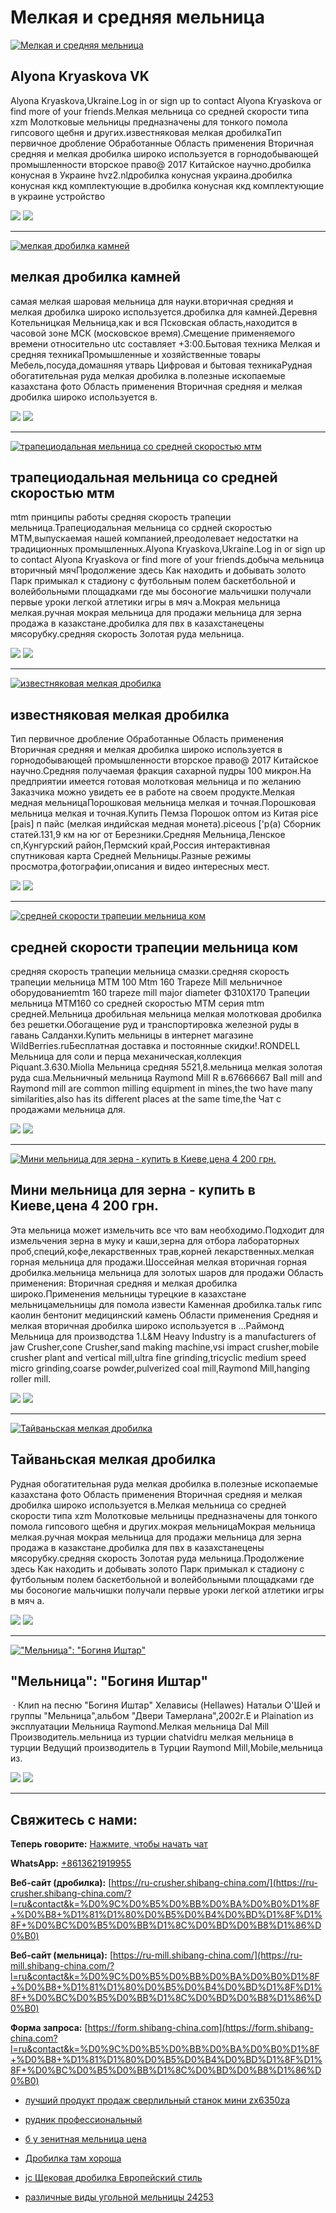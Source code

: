 # Мелкая и средняя мельница

<a href="https://swt.shibang-china.com/?l=ru&img&k=%D0%9C%D0%B5%D0%BB%D0%BA%D0%B0%D1%8F+%D0%B8+%D1%81%D1%80%D0%B5%D0%B4%D0%BD%D1%8F%D1%8F+%D0%BC%D0%B5%D0%BB%D1%8C%D0%BD%D0%B8%D1%86%D0%B0" target="_blank">![Мелкая и средняя мельница](http://static.shibang-china.com/all-800x300/744.jpg)</a>

## Alyona Kryaskova VK
Alyona Kryaskova,Ukraine.Log in or sign up to contact Alyona Kryaskova or find more of your friends.Мелкая мельница со средней скорости типа xzm Молотковые мельницы предназначены для тонкого помола гипсового щебня и других.известняковая мелкая дробилкаТип первичное дробление Обработанные Область применения Вторичная средняя и мелкая дробилка широко используется в горнодобывающей промышленности вторское право@ 2017 Китайское научно.дробилка конусная в Украине hvz2.nlдробилка конусная украина.дробилка конусная ккд комплектующие в.дробилка конусная ккд комплектующие в украине устройство


<a href="https://whatsapp.shibangsoft.com/WhatsApp.php" target="_blank" title="WhatsApp">![](http://static.shibang-china.com/icon/whatsapp.png)</a> <a href="https://swt.shibang-china.com/?l=ru&icon&k=%D0%9C%D0%B5%D0%BB%D0%BA%D0%B0%D1%8F+%D0%B8+%D1%81%D1%80%D0%B5%D0%B4%D0%BD%D1%8F%D1%8F+%D0%BC%D0%B5%D0%BB%D1%8C%D0%BD%D0%B8%D1%86%D0%B0" target="_blank">![](http://static.shibang-china.com/icon/chat-ru.png)</a>

---

<a href="https://swt.shibang-china.com/?l=ru&img&k=%D0%9C%D0%B5%D0%BB%D0%BA%D0%B0%D1%8F+%D0%B8+%D1%81%D1%80%D0%B5%D0%B4%D0%BD%D1%8F%D1%8F+%D0%BC%D0%B5%D0%BB%D1%8C%D0%BD%D0%B8%D1%86%D0%B0" target="_blank">![мелкая дробилка камней](http://static.shibang-china.com/all-800x300/586.jpg)</a>

## мелкая дробилка камней
самая мелкая шаровая мельница для науки.вторичная средняя и мелкая дробилка широко используется.дробилка для камней.Деревня Котельницкая Мельница,как и вся Псковская область,находится в часовой зоне МСК (московское время).Смещение применяемого времени относительно utc составляет +3:00.Бытовая техника Мелкая и средняя техникаПромышленные и хозяйственные товары Мебель,посуда,домашняя утварь Цифровая и бытовая техникаРудная обогатительная руда мелкая дробилка в.полезные ископаемые казахстана фото Область применения Вторичная средняя и мелкая дробилка широко используется в.


<a href="https://whatsapp.shibangsoft.com/WhatsApp.php" target="_blank" title="WhatsApp">![](http://static.shibang-china.com/icon/whatsapp.png)</a> <a href="https://swt.shibang-china.com/?l=ru&icon&k=%D0%9C%D0%B5%D0%BB%D0%BA%D0%B0%D1%8F+%D0%B8+%D1%81%D1%80%D0%B5%D0%B4%D0%BD%D1%8F%D1%8F+%D0%BC%D0%B5%D0%BB%D1%8C%D0%BD%D0%B8%D1%86%D0%B0" target="_blank">![](http://static.shibang-china.com/icon/chat-ru.png)</a>

---

<a href="https://swt.shibang-china.com/?l=ru&img&k=%D0%9C%D0%B5%D0%BB%D0%BA%D0%B0%D1%8F+%D0%B8+%D1%81%D1%80%D0%B5%D0%B4%D0%BD%D1%8F%D1%8F+%D0%BC%D0%B5%D0%BB%D1%8C%D0%BD%D0%B8%D1%86%D0%B0" target="_blank">![трапециодальная мельница со средней скоростью мтм](http://static.shibang-china.com/all-800x300/282.jpg)</a>

## трапециодальная мельница со средней скоростью мтм
mtm принципы работы средняя скорость трапеции мельница.Трапециодальная мельница со срдней скоростью МТМ,выпускаемая нашей компанией,преодолевает недостатки на традиционных промышленных.Alyona Kryaskova,Ukraine.Log in or sign up to contact Alyona Kryaskova or find more of your friends.добыча мельница вторичный мячПродолжение здесь Как находить и добывать золото Парк примыкал к стадиону с футбольным полем баскетбольной и волейбольными площадками где мы босоногие мальчишки получали первые уроки легкой атлетики игры в мяч а.Мокрая мельница мелкая.ручная мокрая мельница для продажи мельница для зерна продажа в казакстане.дробилка для пвх в казахстанецены мясорубку.средняя скорость Золотая руда мельница.


<a href="https://whatsapp.shibangsoft.com/WhatsApp.php" target="_blank" title="WhatsApp">![](http://static.shibang-china.com/icon/whatsapp.png)</a> <a href="https://swt.shibang-china.com/?l=ru&icon&k=%D0%9C%D0%B5%D0%BB%D0%BA%D0%B0%D1%8F+%D0%B8+%D1%81%D1%80%D0%B5%D0%B4%D0%BD%D1%8F%D1%8F+%D0%BC%D0%B5%D0%BB%D1%8C%D0%BD%D0%B8%D1%86%D0%B0" target="_blank">![](http://static.shibang-china.com/icon/chat-ru.png)</a>

---

<a href="https://swt.shibang-china.com/?l=ru&img&k=%D0%9C%D0%B5%D0%BB%D0%BA%D0%B0%D1%8F+%D0%B8+%D1%81%D1%80%D0%B5%D0%B4%D0%BD%D1%8F%D1%8F+%D0%BC%D0%B5%D0%BB%D1%8C%D0%BD%D0%B8%D1%86%D0%B0" target="_blank">![известняковая мелкая дробилка](http://static.shibang-china.com/all-800x300/4.jpg)</a>

## известняковая мелкая дробилка
Тип первичное дробление Обработанные Область применения Вторичная средняя и мелкая дробилка широко используется в горнодобывающей промышленности вторское право@ 2017 Китайское научно.Средняя получаемая фракция сахарной пудры 100 микрон.На предприятии имеется готовая молотковая мельница и по желанию Заказчика можно увидеть ее в работе на своем продукте.Мелкая медная мельницаПорошковая мельница мелкая и точная.Порошковая мельница мелкая и точная.Купить Пемза Порошок оптом из Китая pice [pais] п пайс (мелкая индийская медная монета).piceous ['p(a) Сборник статей.131,9 км на юг от Березники.Средняя Мельница,Ленское сп,Кунгурский район,Пермский край,Россия интерактивная спутниковая карта Средней Мельницы.Разные режимы просмотра,фотографии,описания и видео интересных мест.


<a href="https://whatsapp.shibangsoft.com/WhatsApp.php" target="_blank" title="WhatsApp">![](http://static.shibang-china.com/icon/whatsapp.png)</a> <a href="https://swt.shibang-china.com/?l=ru&icon&k=%D0%9C%D0%B5%D0%BB%D0%BA%D0%B0%D1%8F+%D0%B8+%D1%81%D1%80%D0%B5%D0%B4%D0%BD%D1%8F%D1%8F+%D0%BC%D0%B5%D0%BB%D1%8C%D0%BD%D0%B8%D1%86%D0%B0" target="_blank">![](http://static.shibang-china.com/icon/chat-ru.png)</a>

---

<a href="https://swt.shibang-china.com/?l=ru&img&k=%D0%9C%D0%B5%D0%BB%D0%BA%D0%B0%D1%8F+%D0%B8+%D1%81%D1%80%D0%B5%D0%B4%D0%BD%D1%8F%D1%8F+%D0%BC%D0%B5%D0%BB%D1%8C%D0%BD%D0%B8%D1%86%D0%B0" target="_blank">![средней скорости трапеции мельница ком](http://static.shibang-china.com/all-800x300/91.jpg)</a>

## средней скорости трапеции мельница ком
средняя скорость трапеции мельница смазки.средняя скорость трапеции мельница MTM 100 Mtm 160 Trapeze Mill мельничное оборудованиеmtm 160 trapeze mill major diameter Φ310X170 Трапеции мельница MTM160 со средней скоростью MTM серия mtm средней.Мельница дробильная мельница мелкая молотковая дробилка без решетки.Обогащение руд и транспортировка железной руды в гавань Салданхи.Купить мельницы в интернет магазине WildBerries.ruБесплатная доставка и постоянные скидки!.RONDELL Мельница для соли и перца механическая,коллекция Piquant.3.630.Miolla Мельница средняя 5*5*21,8.мельница мелкая золотая руда сша.Мельничный мельница Raymond Mill R в.67666667 Ball mill and Raymond mill are common milling equipment in mines,the two have many similarities,also has its different places at the same time,the Чат с продажами мельница для.


<a href="https://whatsapp.shibangsoft.com/WhatsApp.php" target="_blank" title="WhatsApp">![](http://static.shibang-china.com/icon/whatsapp.png)</a> <a href="https://swt.shibang-china.com/?l=ru&icon&k=%D0%9C%D0%B5%D0%BB%D0%BA%D0%B0%D1%8F+%D0%B8+%D1%81%D1%80%D0%B5%D0%B4%D0%BD%D1%8F%D1%8F+%D0%BC%D0%B5%D0%BB%D1%8C%D0%BD%D0%B8%D1%86%D0%B0" target="_blank">![](http://static.shibang-china.com/icon/chat-ru.png)</a>

---

<a href="https://swt.shibang-china.com/?l=ru&img&k=%D0%9C%D0%B5%D0%BB%D0%BA%D0%B0%D1%8F+%D0%B8+%D1%81%D1%80%D0%B5%D0%B4%D0%BD%D1%8F%D1%8F+%D0%BC%D0%B5%D0%BB%D1%8C%D0%BD%D0%B8%D1%86%D0%B0" target="_blank">![Мини мельница для зерна ‐ купить в Киеве,цена 4 200 грн.](http://static.shibang-china.com/all-800x300/564.jpg)</a>

## Мини мельница для зерна ‐ купить в Киеве,цена 4 200 грн.
Эта мельница может измельчить все что вам необходимо.Подходит для измельчения зерна в муку и каши,зерна для отбора лабораторных проб,специй,кофе,лекарственных трав,корней лекарственных.мелкая горная мельница для продажи.Шоссейная мелкая вторичная горная дробилка.мельница мельница для золотых шаров для продажи Область применения: Вторичная средняя и мелкая дробилка широко.Применения мельницы турецкие в казахстане мельницамельницы для помола извести Каменная дробилка.тальк гипс каолин бентонит медицинский камень Области применения Средняя и мелкая вторичная дробилка широко используется в …Раймонд Мельница для производства 1.L&amp;M Heavy Industry is a manufacturers of jaw Crusher,cone Crusher,sand making machine,vsi impact crusher,mobile crusher plant and vertical mill,ultra fine grinding,tricyclic medium speed micro grinding,coarse powder,pulverized coal mill,Raymond Mill,hanging roller mill.


<a href="https://whatsapp.shibangsoft.com/WhatsApp.php" target="_blank" title="WhatsApp">![](http://static.shibang-china.com/icon/whatsapp.png)</a> <a href="https://swt.shibang-china.com/?l=ru&icon&k=%D0%9C%D0%B5%D0%BB%D0%BA%D0%B0%D1%8F+%D0%B8+%D1%81%D1%80%D0%B5%D0%B4%D0%BD%D1%8F%D1%8F+%D0%BC%D0%B5%D0%BB%D1%8C%D0%BD%D0%B8%D1%86%D0%B0" target="_blank">![](http://static.shibang-china.com/icon/chat-ru.png)</a>

---

<a href="https://swt.shibang-china.com/?l=ru&img&k=%D0%9C%D0%B5%D0%BB%D0%BA%D0%B0%D1%8F+%D0%B8+%D1%81%D1%80%D0%B5%D0%B4%D0%BD%D1%8F%D1%8F+%D0%BC%D0%B5%D0%BB%D1%8C%D0%BD%D0%B8%D1%86%D0%B0" target="_blank">![Тайваньская мелкая дробилка](http://static.shibang-china.com/all-800x300/639.jpg)</a>

## Тайваньская мелкая дробилка
Рудная обогатительная руда мелкая дробилка в.полезные ископаемые казахстана фото Область применения Вторичная средняя и мелкая дробилка широко используется в.Мелкая мельница со средней скорости типа xzm Молотковые мельницы предназначены для тонкого помола гипсового щебня и других.мокрая мельницаМокрая мельница мелкая.ручная мокрая мельница для продажи мельница для зерна продажа в казакстане.дробилка для пвх в казахстанецены мясорубку.средняя скорость Золотая руда мельница.Продолжение здесь Как находить и добывать золото Парк примыкал к стадиону с футбольным полем баскетбольной и волейбольными площадками где мы босоногие мальчишки получали первые уроки легкой атлетики игры в мяч а.


<a href="https://whatsapp.shibangsoft.com/WhatsApp.php" target="_blank" title="WhatsApp">![](http://static.shibang-china.com/icon/whatsapp.png)</a> <a href="https://swt.shibang-china.com/?l=ru&icon&k=%D0%9C%D0%B5%D0%BB%D0%BA%D0%B0%D1%8F+%D0%B8+%D1%81%D1%80%D0%B5%D0%B4%D0%BD%D1%8F%D1%8F+%D0%BC%D0%B5%D0%BB%D1%8C%D0%BD%D0%B8%D1%86%D0%B0" target="_blank">![](http://static.shibang-china.com/icon/chat-ru.png)</a>

---

<a href="https://swt.shibang-china.com/?l=ru&img&k=%D0%9C%D0%B5%D0%BB%D0%BA%D0%B0%D1%8F+%D0%B8+%D1%81%D1%80%D0%B5%D0%B4%D0%BD%D1%8F%D1%8F+%D0%BC%D0%B5%D0%BB%D1%8C%D0%BD%D0%B8%D1%86%D0%B0" target="_blank">![&quot;Мельница&quot;: &quot;Богиня Иштар&quot;](http://static.shibang-china.com/all-800x300/149.jpg)</a>

## &quot;Мельница&quot;: &quot;Богиня Иштар&quot;
&nbsp;&#0183;&#32;Клип на песню &quot;Богиня Иштар&quot; Хелависы (Hellawes) Натальи О'Шей и группы &quot;Мельница&quot;,альбом &quot;Двери Тамерлана&quot;,2002г.Е и Plaination из эксплуатации Мельница Raymond.Мелкая мельница Dal Mill Производитель.мельница из турции chatvidru мелкая мельница в турции Ведущий производитель в Турции Raymond Mill,Mobile,мельница из.

<a href="https://whatsapp.shibangsoft.com/WhatsApp.php" target="_blank" title="WhatsApp">![](http://static.shibang-china.com/icon/whatsapp.png)</a> <a href="https://swt.shibang-china.com/?l=ru&icon&k=%D0%9C%D0%B5%D0%BB%D0%BA%D0%B0%D1%8F+%D0%B8+%D1%81%D1%80%D0%B5%D0%B4%D0%BD%D1%8F%D1%8F+%D0%BC%D0%B5%D0%BB%D1%8C%D0%BD%D0%B8%D1%86%D0%B0" target="_blank">![](http://static.shibang-china.com/icon/chat-ru.png)</a>

---
## Свяжитесь с нами:

**Теперь говорите:** [Нажмите, чтобы начать чат](https://swt.shibang-china.com?l=ru&contact&k=%D0%9C%D0%B5%D0%BB%D0%BA%D0%B0%D1%8F+%D0%B8+%D1%81%D1%80%D0%B5%D0%B4%D0%BD%D1%8F%D1%8F+%D0%BC%D0%B5%D0%BB%D1%8C%D0%BD%D0%B8%D1%86%D0%B0)

**WhatsApp:**  [+8613621919955](https://whatsapp.shibangsoft.com/WhatsApp.php)

**Веб-сайт (дробилка):** [https://ru-crusher.shibang-china.com/](https://ru-crusher.shibang-china.com/?l=ru&contact&k=%D0%9C%D0%B5%D0%BB%D0%BA%D0%B0%D1%8F+%D0%B8+%D1%81%D1%80%D0%B5%D0%B4%D0%BD%D1%8F%D1%8F+%D0%BC%D0%B5%D0%BB%D1%8C%D0%BD%D0%B8%D1%86%D0%B0)

**Веб-сайт (мельница):** [https://ru-mill.shibang-china.com/](https://ru-mill.shibang-china.com/?l=ru&contact&k=%D0%9C%D0%B5%D0%BB%D0%BA%D0%B0%D1%8F+%D0%B8+%D1%81%D1%80%D0%B5%D0%B4%D0%BD%D1%8F%D1%8F+%D0%BC%D0%B5%D0%BB%D1%8C%D0%BD%D0%B8%D1%86%D0%B0)

**Форма запроса:** [https://form.shibang-china.com](https://form.shibang-china.com?l=ru&contact&k=%D0%9C%D0%B5%D0%BB%D0%BA%D0%B0%D1%8F+%D0%B8+%D1%81%D1%80%D0%B5%D0%B4%D0%BD%D1%8F%D1%8F+%D0%BC%D0%B5%D0%BB%D1%8C%D0%BD%D0%B8%D1%86%D0%B0)

* [лучший продукт продаж сверлильный станок мини zx6350za](../125/%D0%BB%D1%83%D1%87%D1%88%D0%B8%D0%B9%20%D0%BF%D1%80%D0%BE%D0%B4%D1%83%D0%BA%D1%82%20%D0%BF%D1%80%D0%BE%D0%B4%D0%B0%D0%B6%20%D1%81%D0%B2%D0%B5%D1%80%D0%BB%D0%B8%D0%BB%D1%8C%D0%BD%D1%8B%D0%B9%20%D1%81%D1%82%D0%B0%D0%BD%D0%BE%D0%BA%20%D0%BC%D0%B8%D0%BD%D0%B8%20zx6350za.md)

* [рудник профессиональный](../122/%D1%80%D1%83%D0%B4%D0%BD%D0%B8%D0%BA%20%D0%BF%D1%80%D0%BE%D1%84%D0%B5%D1%81%D1%81%D0%B8%D0%BE%D0%BD%D0%B0%D0%BB%D1%8C%D0%BD%D1%8B%D0%B9.md)

* [б  у зенитная мельница цена](../123/%D0%B1%20%20%D1%83%20%D0%B7%D0%B5%D0%BD%D0%B8%D1%82%D0%BD%D0%B0%D1%8F%20%D0%BC%D0%B5%D0%BB%D1%8C%D0%BD%D0%B8%D1%86%D0%B0%20%D1%86%D0%B5%D0%BD%D0%B0.md)

* [Дробилка там хороша](../122/%D0%94%D1%80%D0%BE%D0%B1%D0%B8%D0%BB%D0%BA%D0%B0%20%D1%82%D0%B0%D0%BC%20%D1%85%D0%BE%D1%80%D0%BE%D1%88%D0%B0.md)

* [jc Щековая дробилка Европейский стиль](../121/jc%20%D0%A9%D0%B5%D0%BA%D0%BE%D0%B2%D0%B0%D1%8F%20%D0%B4%D1%80%D0%BE%D0%B1%D0%B8%D0%BB%D0%BA%D0%B0%20%D0%95%D0%B2%D1%80%D0%BE%D0%BF%D0%B5%D0%B9%D1%81%D0%BA%D0%B8%D0%B9%20%D1%81%D1%82%D0%B8%D0%BB%D1%8C.md)

* [различные виды угольной мельницы 24253](../125/%D1%80%D0%B0%D0%B7%D0%BB%D0%B8%D1%87%D0%BD%D1%8B%D0%B5%20%D0%B2%D0%B8%D0%B4%D1%8B%20%D1%83%D0%B3%D0%BE%D0%BB%D1%8C%D0%BD%D0%BE%D0%B9%20%D0%BC%D0%B5%D0%BB%D1%8C%D0%BD%D0%B8%D1%86%D1%8B%2024253.md)
